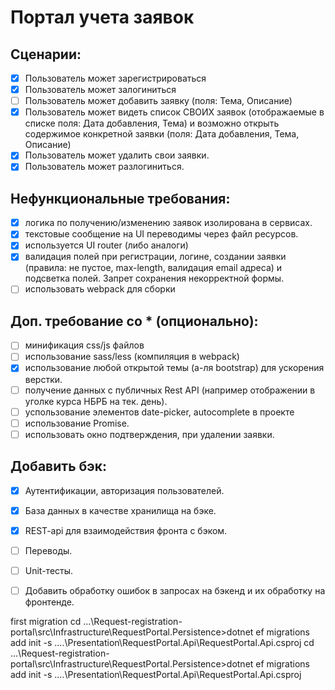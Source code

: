 # Портал учета заявок

 ## Сценарии:
- [x] Пользователь может зарегистрироваться
- [x] Пользователь может залогиниться
- [ ] Пользователь может добавить заявку (поля: Тема, Описание)
- [x] Пользователь может видеть список СВОИХ заявок (отображаемые в списке поля: Дата добавления, Тема) и возможно открыть содержимое конкретной заявки (поля: Дата добавления, Тема, Описание)
- [x] Пользователь может удалить свои заявки.
- [x] Пользователь может разлогиниться.

 ## Нефункциональные требования:
- [x] логика по получению/изменению заявок изолирована в сервисах.
- [x] текстовые сообщение на UI переводимы через файл ресурсов.
- [x] используется UI router (либо аналоги)
- [x] валидация полей при регистрации, логине, создании заявки (правила: не пустое, max-length, валидация email адреса) и подсветка полей. Запрет сохранения некорректной формы.
- [ ] использовать webpack для сборки

 ## Доп. требование со * (опционально):
- [ ] минификация css/js файлов
- [ ] использование sass/less (компиляция в webpack)
- [x] использование любой открытой темы (а-ля bootstrap) для ускорения верстки.
- [ ] получение данных с публичных Rest API (например отображении в уголке курса НБРБ на тек. день).
- [ ] успользование элементов date-picker, autocomplete в проекте
- [ ] использование Promise.
- [ ] использовать окно подтверждения, при удалении заявки.

 ## Добавить бэк:
- [x] Аутентификации, авторизация пользователей.
- [x] База данных в качестве хранилища на бэке.
- [x] REST-api для взаимодействия фронта с бэком.
- [ ] Переводы.
- [ ] Unit-тесты.
- [ ] Добавить обработку ошибок в запросах на бэкенд и их обработку на фронтенде.


 first migration
 cd ...\Request-registration-portal\src\Infrastructure\RequestPortal.Persistence>dotnet ef migrations add init -s ..\..\Presentation\RequestPortal.Api\RequestPortal.Api.csproj
 cd ...\Request-registration-portal\src\Infrastructure\RequestPortal.Persistence>dotnet ef migrations add init -s ..\..\Presentation\RequestPortal.Api\RequestPortal.Api.csproj